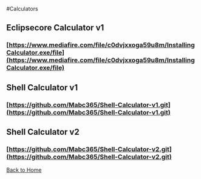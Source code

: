 #Calculators

## Eclipsecore Calculator v1

### [https://www.mediafire.com/file/c0dvjxxoga59u8m/InstallingCalculator.exe/file](https://www.mediafire.com/file/c0dvjxxoga59u8m/InstallingCalculator.exe/file)

## Shell Calculator v1

### [https://github.com/Mabc365/Shell-Calculator-v1.git](https://github.com/Mabc365/Shell-Calculator-v1.git)


## Shell Calculator v2

### [https://github.com/Mabc365/Shell-Calculator-v2.git](https://github.com/Mabc365/Shell-Calculator-v2.git)



[Back to Home](https://mabc365.github.io)

